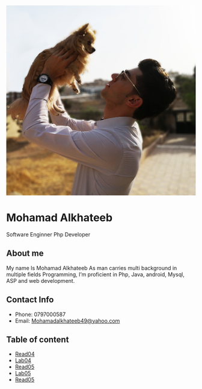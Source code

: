 
![My Image](images/D.jpg)


# Mohamad Alkhateeb
Software Enginner
Php Developer

## About me
My name Is Mohamad Alkhateeb
As man carries multi background in multiple fields Programming,  I’m proficient in Php, Java, android, Mysql, ASP and web development.

## Contact Info
- Phone: 0797000587
- Email: Mohamadalkhateeb49@yahoo.com

## Table of content

- [Read04](https://alkhateeb49.github.io/reading-notes/read04.md)
- [Lab04](https://alkhateeb49.github.io/reading-notes/index.html)
- [Read05](https://alkhateeb49.github.io/reading-notes/read05.md)
- [Lab05](https://alkhateeb49.github.io/reading-notes/lab05.html)
- [Read05](https://alkhateeb49.github.io/reading-notes/read06.md)
